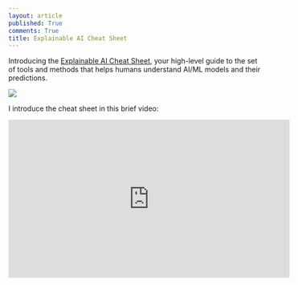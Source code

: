 ```yaml
---
layout: article
published: True
comments: True
title: Explainable AI Cheat Sheet
---
```


Introducing the <a href="https://ex.pegg.io">Explainable AI Cheat Sheet</a>, your high-level guide to the set of tools and methods that helps humans understand AI/ML models and their predictions.


<a href="https://ex.pegg.io"> <img src="/images/Explainable-AI-cheat-sheet-v0.2.1080.png" /></a>
 
 I introduce the cheat sheet in this brief video:
 
 <div style="text-align:center">
 
 <iframe width="560" height="315" src="https://www.youtube.com/embed/Yg3q5x7yDeM" title="YouTube video player" frameborder="0" allow="accelerometer; autoplay; clipboard-write; encrypted-media; gyroscope; picture-in-picture" allowfullscreen></iframe>
</div>
